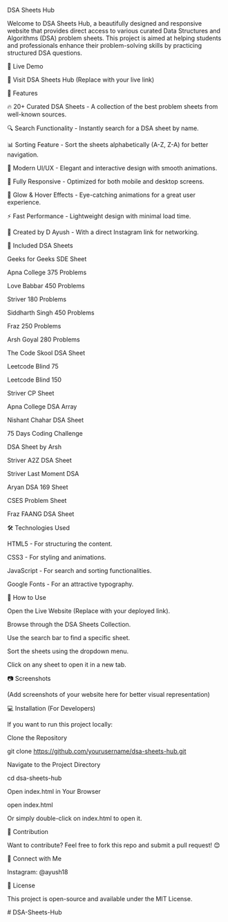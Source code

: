 DSA Sheets Hub

Welcome to DSA Sheets Hub, a beautifully designed and responsive website that provides direct access to various curated Data Structures and Algorithms (DSA) problem sheets. This project is aimed at helping students and professionals enhance their problem-solving skills by practicing structured DSA questions.

🚀 Live Demo

🔗 Visit DSA Sheets Hub (Replace with your live link)

📌 Features

🔥 20+ Curated DSA Sheets - A collection of the best problem sheets from well-known sources.

🔍 Search Functionality - Instantly search for a DSA sheet by name.

📊 Sorting Feature - Sort the sheets alphabetically (A-Z, Z-A) for better navigation.

🎨 Modern UI/UX - Elegant and interactive design with smooth animations.

📱 Fully Responsive - Optimized for both mobile and desktop screens.

🌟 Glow & Hover Effects - Eye-catching animations for a great user experience.

⚡ Fast Performance - Lightweight design with minimal load time.

👤 Created by D Ayush - With a direct Instagram link for networking.

📜 Included DSA Sheets

Geeks for Geeks SDE Sheet

Apna College 375 Problems

Love Babbar 450 Problems

Striver 180 Problems

Siddharth Singh 450 Problems

Fraz 250 Problems

Arsh Goyal 280 Problems

The Code Skool DSA Sheet

Leetcode Blind 75

Leetcode Blind 150

Striver CP Sheet

Apna College DSA Array

Nishant Chahar DSA Sheet

75 Days Coding Challenge

DSA Sheet by Arsh

Striver A2Z DSA Sheet

Striver Last Moment DSA

Aryan DSA 169 Sheet

CSES Problem Sheet

Fraz FAANG DSA Sheet

🛠️ Technologies Used

HTML5 - For structuring the content.

CSS3 - For styling and animations.

JavaScript - For search and sorting functionalities.

Google Fonts - For an attractive typography.

📜 How to Use

Open the Live Website (Replace with your deployed link).

Browse through the DSA Sheets Collection.

Use the search bar to find a specific sheet.

Sort the sheets using the dropdown menu.

Click on any sheet to open it in a new tab.

📷 Screenshots

(Add screenshots of your website here for better visual representation)

💻 Installation (For Developers)

If you want to run this project locally:

Clone the Repository

git clone https://github.com/yourusername/dsa-sheets-hub.git

Navigate to the Project Directory

cd dsa-sheets-hub

Open index.html in Your Browser

open index.html

Or simply double-click on index.html to open it.

📢 Contribution

Want to contribute? Feel free to fork this repo and submit a pull request! 😊

🤝 Connect with Me

Instagram: @ayush18


📝 License

This project is open-source and available under the MIT License.

#   D S A - S h e e t s - H u b  
 